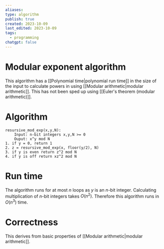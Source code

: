```yaml
---
aliases: 
type: algorithm
publish: true
created: 2023-10-09
last_edited: 2023-10-09
tags:
  - programming
chatgpt: false
---
```

# Modular exponent algorithm

This algorithm has a [[Polynomial time|polynomial run time]] in the size of the input to calculate powers in using [[Modular arithmetic|modular arithmetic]]. This has not been sped up using [[Euler's theorem (modular arithmetic)]].

# Algorithm

```pseudocode
resursive_mod_exp(x,y,N):
	Input: n-bit integers x,y,N >= 0
	Ouput: x^y mod N
1. if y = 0, return 1
2. z = resursive_mod_exp(x, floor(y/2), N)
3. if y is even return z^2 mod N
4. if y is off return xz^2 mod N
```

# Run time

The algorithm runs for at most $n$ loops as $y$ is an $n$-bit integer. Calculating multiplication of $n$-bit integers takes $O(n^2)$. Therefore this algorithm runs in $O(n^3)$ time.

# Correctness

This derives from basic properties of [[Modular arithmetic|modular arithmetic]].